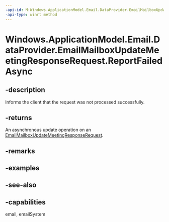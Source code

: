 ```yaml
---
-api-id: M:Windows.ApplicationModel.Email.DataProvider.EmailMailboxUpdateMeetingResponseRequest.ReportFailedAsync
-api-type: winrt method
---
```


<!-- Method syntax
public Windows.Foundation.IAsyncAction ReportFailedAsync()
-->

# Windows.ApplicationModel.Email.DataProvider.EmailMailboxUpdateMeetingResponseRequest.ReportFailedAsync

## -description
Informs the client that the request was not processed successfully.

## -returns
An asynchronous update operation on an [EmailMailboxUpdateMeetingResponseRequest](emailmailboxupdatemeetingresponserequest.md).

## -remarks

## -examples

## -see-also

## -capabilities
email, emailSystem
